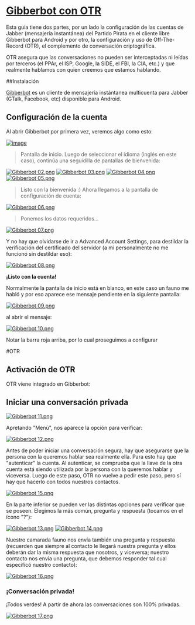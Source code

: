 # [Gibberbot con OTR](http://wiki.partidopirata.com.ar/Gibberbot\_con\_OTR)

Esta guía tiene dos partes, por un lado la configuración de las cuentas de Jabber (mensajería instantánea) del 
Partido Pirata en el cliente libre Gibberbot para Android y por otro, la configuración y uso de Off-The-Record 
(OTR), el complemento de conversación criptográfica.

OTR asegura que las conversaciones no pueden ser interceptadas ni leídas por terceros (el PPAr, el ISP, Google, la 
SIDE, el FBI, la CIA, etc.) y que realmente hablamos con quien creemos que estamos hablando.

##Instalación

[Gibberbot](https://guardianproject.info/apps/gibber/) es un cliente de mensajería instántanea multicuenta para 
Jabber (GTalk, Facebook, etc) disponible para Android.


## Configuración de la cuenta

Al abrir Gibberbot por primera vez, veremos algo como esto:

[![image](http://wiki.partidopirata.com.ar/images/5/52/Gibberbot_01.png)](http://wiki.partidopirata.com.ar/Archivo:Gibberbot_01.png)

> Pantalla de inicio.
> Luego de seleccionar el idioma (inglés en este caso), continúa una seguidilla de pantallas de bienvenida:

[![Gibberbot 02.png](http://wiki.partidopirata.com.ar/images/9/9a/Gibberbot_02.png)](http://wiki.partidopirata.com.ar/Archivo:Gibberbot_02.png)
[![Gibberbot 03.png](http://wiki.partidopirata.com.ar/images/e/e7/Gibberbot_03.png)](http://wiki.partidopirata.com.ar/Archivo:Gibberbot_03.png)
[![Gibberbot 04.png](http://wiki.partidopirata.com.ar/images/b/b9/Gibberbot_04.png)](http://wiki.partidopirata.com.ar/Archivo:Gibberbot_04.png)
[![Gibberbot 05.png](http://wiki.partidopirata.com.ar/images/f/f1/Gibberbot_05.png)](http://wiki.partidopirata.com.ar/Archivo:Gibberbot_05.png)

> Listo con la bienvenida :) Ahora llegamos a la pantalla de configuración de cuenta:

[![Gibberbot 06.png](http://wiki.partidopirata.com.ar/images/5/5c/Gibberbot_06.png)](http://wiki.partidopirata.com.ar/Archivo:Gibberbot_06.png)

> Ponemos los datos requeridos...

[![Gibberbot 07.png](http://wiki.partidopirata.com.ar/images/3/38/Gibberbot_07.png)](http://wiki.partidopirata.com.ar/Archivo:Gibberbot_07.png)

Y no hay que olvidarse de ir a Advanced Account Settings, para destildar la verificación del certificado del servidor (a mi personalmente no me funcionó sin destildar eso):

[![Gibberbot 08.png](http://wiki.partidopirata.com.ar/images/4/49/Gibberbot_08.png)](http://wiki.partidopirata.com.ar/Archivo:Gibberbot_08.png)

**¡Listo con la cuenta!**

Normalmente la pantalla de inicio está en blanco, en este caso un fauno me habló y por eso aparece ese mensaje 
pendiente en la siguiente pantalla:

[![Gibberbot 09.png](http://wiki.partidopirata.com.ar/images/e/e9/Gibberbot_09.png)](http://wiki.partidopirata.com.ar/Archivo:Gibberbot_09.png)

al abrir el mensaje:

[![Gibberbot 10.png](http://wiki.partidopirata.com.ar/images/7/7b/Gibberbot_10.png)](http://wiki.partidopirata.com.ar/Archivo:Gibberbot_10.png)

Notar la barra roja arriba, por lo cual proseguimos a configurar

#OTR

## Activación de OTR

OTR viene integrado en Gibberbot:

## Iniciar una conversación privada

[![Gibberbot 11.png](http://wiki.partidopirata.com.ar/images/8/89/Gibberbot_11.png)](http://wiki.partidopirata.com.ar/Archivo:Gibberbot_11.png)

Apretando "Menú", nos aparece la opción para verificar:

[![Gibberbot 12.png](http://wiki.partidopirata.com.ar/images/b/b7/Gibberbot_12.png)](http://wiki.partidopirata.com.ar/Archivo:Gibberbot_12.png)

Antes de poder iniciar una conversación segura, hay que asegurarse que la persona con la queremos hablar sea 
realmente ella. Para esto hay que "autenticar" la cuenta. Al autenticar, se comprueba que la llave de la otra cuenta 
está siendo utilizada por la persona con la queremos hablar y viceversa. Luego de este paso, OTR no vuelve a pedir 
este paso, pero sí hay que hacerlo con todos nuestros contactos.

[![Gibberbot 15.png](http://wiki.partidopirata.com.ar/images/2/27/Gibberbot_15.png)](http://wiki.partidopirata.com.ar/Archivo:Gibberbot_15.png)

En la parte inferior se pueden ver las distintas opciones para verificar que se poseen. Elegimos la más común, 
pregunta y respuesta (tocamos en el ícono "?"):

[![Gibberbot 13.png](http://wiki.partidopirata.com.ar/images/c/cd/Gibberbot_13.png)](http://wiki.partidopirata.com.ar/Archivo:Gibberbot_13.png) 
[![Gibberbot 14.png](http://wiki.partidopirata.com.ar/images/e/e0/Gibberbot_14.png)](http://wiki.partidopirata.com.ar/Archivo:Gibberbot_14.png) 

Nuestro camarada fauno nos envía también una pregunta y respuesta (recuerden que siempre al contacto le llegará 
nuestra pregunta y ellos deberán dar la misma respuesta que nosotros, y viceversa; nuestro contacto nos envía una 
pregunta, que debemos responder tal cual especificó nuestro contacto):

[![Gibberbot 16.png](http://wiki.partidopirata.com.ar/images/2/26/Gibberbot_16.png)](http://wiki.partidopirata.com.ar/Archivo:Gibberbot_16.png)

### ¡Conversación privada!

¡Todos verdes! A partir de ahora las conversaciones son 100% privadas.

[![Gibberbot 17.png](http://wiki.partidopirata.com.ar/images/2/2b/Gibberbot_17.png)](http://wiki.partidopirata.com.ar/Archivo:Gibberbot_17.png)

